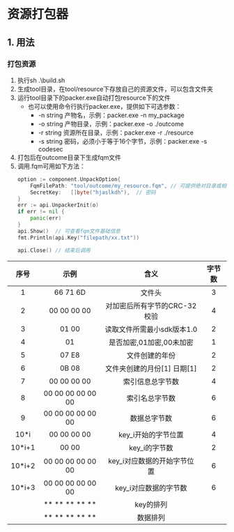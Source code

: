 ﻿# 资源打包器
## 1. 用法
### 打包资源
1. 执行sh .\build.sh
2. 生成tool目录，在tool/resource下存放自己的资源文件，可以包含文件夹
3. 运行tool目录下的packer.exe自动打包resource下的文件
    - 也可以使用命令行执行packer.exe，提供如下可选参数：
      -   -n string
           产物名，示例：packer.exe -n my_package
      -  -o string
           产物目录，示例：packer.exe -o ./outcome
      -  -r string
           资源所在目录，示例：packer.exe -r ./resource
      -  -s string
           密码，必须小于等于16个字节，示例：packer.exe -s codesec
4. 打包后在outcome目录下生成fqm文件
5. 调用.fqm可用如下方法：
    ```go
    option := component.UnpackOption{
        FqmFilePath: "tool/outcome/my_resource.fqm", // 可提供绝对目录或相对目录
        SecretKey:   []byte("hjaslkdh"),  // 密码
	}
	err := api.UnpackerInit(o)
	if err != nil {
		panic(err)
	}
	api.Show()  // 可查看fqm文件基础信息
    fmt.Println(api.Key("filepath/xx.txt"))

	api.Close() // 结束后调用
    ```


|序号|示例|含义|字节数|
|:--:|:--:|:--:|:--:|
|1|66 71 6D|文件头|3|
|2|00 00 00 00|对加密后所有字节的CRC-32校验|4|
|3|01 00|读取文件所需最小sdk版本1.0|2|
|4|01|是否加密,01加密,00未加密|1|
|5|07 E8|文件创建的年份|2|
|6|0B 08|文件夹创建的月份[1] 日期[1]|2|
|7|00 00 00 00|索引信息总字节数|4|
|8|00 00 00 00 00 00|索引名总字节数|6|
|9|00 00 00 00 00 00|数据总字节数|6|
|10*i|00 00 00 00|key_i开始的字节位置|4|
|10*i+1|00 00|key_i的字节数|2|
|10*i+2|00 00 00 00 00 00|key_i对应数据的开始字节位置|6|
|10*i+3|00 00 00 00 00 00|key_i对应数据的字节数|6|
||** ** ** ** **|key的排列||
||** ** ** ** **|数据排列||

